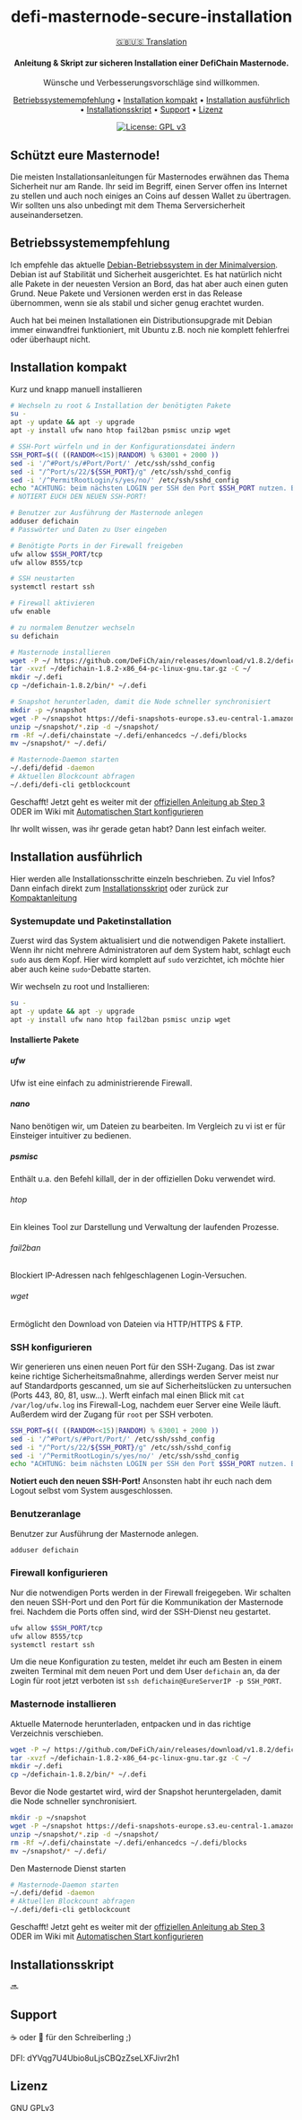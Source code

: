 <h1 align="center">
    <br>
        defi-masternode-secure-installation
    <br>
</h1>

<div align="center">

[:gb::us: Translation](https://github.com/vmerz/defi-masternode-secure-installation/README.EN.md)

</div>

<h4 align="center">
    Anleitung & Skript zur sicheren Installation einer DefiChain Masternode.<br>
</h4>
<p align="center">
    Wünsche und Verbesserungsvorschläge sind willkommen.
</p>

<p align="center">
  <a href="#Betriebssystemempfehlung">Betriebssystemempfehlung</a> •
  <a href="#installation-kompakt">Installation kompakt</a> •
  <a href="#installation-ausführlich">Installation ausführlich</a> •
  <a href="#Installationsskript">Installationsskript</a> •
  <a href="#Support">Support</a> •
  <a href="#Lizenz">Lizenz</a>
</p>

<div align="center">

[![License: GPL v3](https://img.shields.io/badge/License-GPLv3-blue.svg)](https://www.gnu.org/licenses/gpl-3.0)

</div>

## Schützt eure Masternode!

Die meisten Installationsanleitungen für Masternodes erwähnen das Thema Sicherheit nur am Rande.
Ihr seid im Begriff, einen Server offen ins Internet zu stellen und auch noch einiges an Coins auf dessen Wallet zu übertragen. Wir sollten uns also unbedingt mit dem Thema Serversicherheit auseinandersetzen.

## Betriebssystemempfehlung

Ich empfehle das aktuelle <a href="#https://www.debian.org/CD/netinst/index.de.html">Debian-Betriebssystem in der Minimalversion</a>. Debian ist auf Stabilität und Sicherheit ausgerichtet. Es hat natürlich nicht alle Pakete in der neuesten Version an Bord, das hat aber auch einen guten Grund. Neue Pakete und Versionen werden erst in das Release übernommen, wenn sie als stabil und sicher genug erachtet wurden.

Auch hat bei meinen Installationen ein Distributionsupgrade mit Debian immer einwandfrei funktioniert, mit Ubuntu z.B. noch nie komplett fehlerfrei oder überhaupt nicht.

## Installation kompakt

Kurz und knapp manuell installieren

```bash
# Wechseln zu root & Installation der benötigten Pakete
su -
apt -y update && apt -y upgrade
apt -y install ufw nano htop fail2ban psmisc unzip wget

# SSH-Port würfeln und in der Konfigurationsdatei ändern
SSH_PORT=$(( ((RANDOM<<15)|RANDOM) % 63001 + 2000 ))
sed -i '/^#Port/s/#Port/Port/' /etc/ssh/sshd_config
sed -i "/^Port/s/22/${SSH_PORT}/g" /etc/ssh/sshd_config
sed -i '/^PermitRootLogin/s/yes/no/' /etc/ssh/sshd_config
echo "ACHTUNG: beim nächsten LOGIN per SSH den Port $SSH_PORT nutzen. Bsp.: ssh defichain@yourIP -p $SSH_PORT."
# NOTIERT EUCH DEN NEUEN SSH-PORT!

# Benutzer zur Ausführung der Masternode anlegen
adduser defichain
# Passwörter und Daten zu User eingeben

# Benötigte Ports in der Firewall freigeben
ufw allow $SSH_PORT/tcp
ufw allow 8555/tcp

# SSH neustarten
systemctl restart ssh

# Firewall aktivieren
ufw enable

# zu normalem Benutzer wechseln 
su defichain

# Masternode installieren
wget -P ~/ https://github.com/DeFiCh/ain/releases/download/v1.8.2/defichain-1.8.2-x86_64-pc-linux-gnu.tar.gz
tar -xvzf ~/defichain-1.8.2-x86_64-pc-linux-gnu.tar.gz -C ~/
mkdir ~/.defi
cp ~/defichain-1.8.2/bin/* ~/.defi

# Snapshot herunterladen, damit die Node schneller synchronisiert
mkdir -p ~/snapshot
wget -P ~/snapshot https://defi-snapshots-europe.s3.eu-central-1.amazonaws.com/snapshot-mainnet-1052243.zip
unzip ~/snapshot/*.zip -d ~/snapshot/
rm -Rf ~/.defi/chainstate ~/.defi/enhancedcs ~/.defi/blocks
mv ~/snapshot/* ~/.defi/

# Masternode-Daemon starten
~/.defi/defid -daemon
# Aktuellen Blockcount abfragen
~/.defi/defi-cli getblockcount 
```

Geschafft! Jetzt geht es weiter mit der <a href="https://defichain.com/learn/run-a-masternode/#step-3---setting-up-crontab-to-keep-our-node-running-in-the-background">offiziellen Anleitung ab Step 3</a>
<br>ODER im Wiki mit <a href="https://defichain-wiki.com/wiki/Masternode_installation_extended_de#Automatischen_Start_konfigurieren">Automatischen Start konfigurieren</a>

Ihr wollt wissen, was ihr gerade getan habt? Dann lest einfach weiter.

## Installation ausführlich

Hier werden alle Installationsschritte einzeln beschrieben.
Zu viel Infos? Dann einfach direkt zum <a href="#Installationsskript">Installationsskript</a> oder zurück zur
<a href="#installation-kompakt">Kompaktanleitung</a>

### Systemupdate und Paketinstallation

Zuerst wird das System aktualisiert und die notwendigen Pakete installiert. Wenn ihr nicht mehrere Administratoren auf dem System habt, schlagt euch `sudo` aus dem Kopf.
Hier wird komplett auf `sudo` verzichtet, ich möchte hier aber auch keine `sudo`-Debatte starten.

Wir wechseln zu root und Installieren:

```bash
su -
apt -y update && apt -y upgrade
apt -y install ufw nano htop fail2ban psmisc unzip wget
```

#### Installierte Pakete

##### ufw

Ufw ist eine einfach zu administrierende Firewall.

##### nano

Nano benötigen wir, um Dateien zu bearbeiten. Im Vergleich zu vi ist er für Einsteiger intuitiver zu bedienen.

##### psmisc

Enthält u.a. den Befehl killall, der in der offiziellen Doku verwendet wird.

###### htop

Ein kleines Tool zur Darstellung und Verwaltung der laufenden Prozesse.

###### fail2ban

Blockiert IP-Adressen nach fehlgeschlagenen Login-Versuchen.

###### wget

Ermöglicht den Download von Dateien via HTTP/HTTPS & FTP.

### SSH konfigurieren

Wir generieren uns einen neuen Port für den SSH-Zugang. Das ist zwar keine richtige Sicherheitsmaßnahme, allerdings werden Server meist nur auf Standardports gescanned, um sie auf Sicherheitslücken zu untersuchen (Ports 443, 80, 81, usw...). Werft einfach mal einen Blick mit `cat /var/log/ufw.log` ins Firewall-Log, nachdem euer Server eine Weile läuft. 
Außerdem wird der Zugang für `root` per SSH verboten.

```bash
SSH_PORT=$(( ((RANDOM<<15)|RANDOM) % 63001 + 2000 ))
sed -i '/^#Port/s/#Port/Port/' /etc/ssh/sshd_config
sed -i "/^Port/s/22/${SSH_PORT}/g" /etc/ssh/sshd_config
sed -i '/^PermitRootLogin/s/yes/no/' /etc/ssh/sshd_config
echo "ACHTUNG: beim nächsten LOGIN per SSH den Port $SSH_PORT nutzen. Bsp.: ssh defichain@yourIP -p $SSH_PORT"
```

**Notiert euch den neuen SSH-Port!**
Ansonsten habt ihr euch nach dem Logout selbst vom System ausgeschlossen.

### Benutzeranlage

Benutzer zur Ausführung der Masternode anlegen.

```bash
adduser defichain
```

### Firewall konfigurieren

Nur die notwendigen Ports werden in der Firewall freigegeben. Wir schalten den neuen SSH-Port und den Port für die Kommunikation der Masternode frei. Nachdem die Ports offen sind, wird der SSH-Dienst neu gestartet.

```bash
ufw allow $SSH_PORT/tcp
ufw allow 8555/tcp
systemctl restart ssh
```

Um die neue Konfiguration zu testen, meldet ihr euch am Besten in einem zweiten Terminal mit dem neuen Port und dem User `defichain` an, da der Login für root jetzt verboten ist `ssh defichain@EureServerIP -p SSH_PORT`.

### Masternode installieren

Aktuelle Maternode herunterladen, entpacken und in das richtige Verzeichnis verschieben.

```bash
wget -P ~/ https://github.com/DeFiCh/ain/releases/download/v1.8.2/defichain-1.8.2-x86_64-pc-linux-gnu.tar.gz
tar -xvzf ~/defichain-1.8.2-x86_64-pc-linux-gnu.tar.gz -C ~/
mkdir ~/.defi
cp ~/defichain-1.8.2/bin/* ~/.defi
```

Bevor die Node gestartet wird, wird der Snapshot heruntergeladen, damit die Node schneller synchronisiert.

```bash
mkdir -p ~/snapshot
wget -P ~/snapshot https://defi-snapshots-europe.s3.eu-central-1.amazonaws.com/snapshot-mainnet-1052243.zip
unzip ~/snapshot/*.zip -d ~/snapshot/
rm -Rf ~/.defi/chainstate ~/.defi/enhancedcs ~/.defi/blocks
mv ~/snapshot/* ~/.defi/
```

Den Masternode Dienst starten

```bash
# Masternode-Daemon starten
~/.defi/defid -daemon
# Aktuellen Blockcount abfragen
~/.defi/defi-cli getblockcount
```
Geschafft! Jetzt geht es weiter mit der <a href="https://defichain.com/learn/run-a-masternode/#step-3---setting-up-crontab-to-keep-our-node-running-in-the-background">offiziellen Anleitung ab Step 3</a>
<br>ODER im Wiki mit <a href="https://defichain-wiki.com/wiki/Masternode_installation_extended_de#Automatischen_Start_konfigurieren">Automatischen Start konfigurieren</a>

## Installationsskript

:soon:

## Support

:coffee: oder :beer: für den Schreiberling ;)

DFI: dYVqg7U4Ubio8uLjsCBQzZseLXFJivr2h1

## Lizenz

GNU GPLv3
